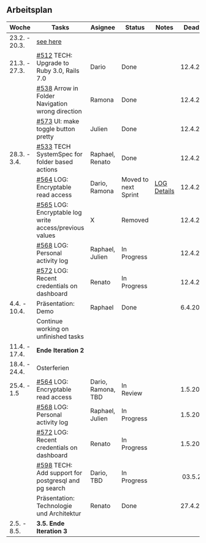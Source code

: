 ## Arbeitsplan

| Woche        | Tasks       | Asignee   | Status | Notes | Deadline
| ------------ | ----------- | -------   | -------| ------| ---------|
| 23.2. - 20.3.| [see here](ArbeitsplanPSECryptopus.pdf)
| 21.3. - 27.3.| [#512](https://github.com/puzzle/cryptopus/issues/512) TECH: Upgrade to Ruby 3.0, Rails 7.0 | Dario | Done | | 12.4.2022 |      
|              | [#538](https://github.com/puzzle/cryptopus/issues/538) Arrow in Folder Navigation wrong direction | Ramona  | Done | | 12.4.2022 |
|              | [#573](https://github.com/puzzle/cryptopus/issues/573)  UI: make toggle button pretty | Julien | Done |  | 12.4.2022 |
| 28.3. - 3.4. | [#533](https://github.com/puzzle/cryptopus/issues/533) TECH SystemSpec for folder based actions | Raphael, Renato |Done||12.4.2022|
|              | [#564](https://github.com/puzzle/cryptopus/issues/564) LOG: Encryptable read access | Dario, Ramona | Moved to next Sprint | [LOG Details](https://github.com/puzzle-bbt/kon-cryptopus-access-log-history/blob/main/README.md#log-page-minimal-example) | 12.4.2022|
|              | [#565](https://github.com/puzzle/cryptopus/issues/565) LOG: Encryptable log write access/previous values | X | Removed || 12.4.2022| 
|              | [#568](https://github.com/puzzle/cryptopus/issues/568) LOG: Personal activity log | Raphael, Julien   | In Progress | | 12.4.2022|
|              | [#572](https://github.com/puzzle/cryptopus/issues/572) LOG: Recent credentials on dashboard | Renato | In Progress | | 12.4.2022|
| 4.4. - 10.4. |Präsentation: Demo | Raphael | Done | | 6.4.2022|
|              | Continue working on unfinished tasks 
| 11.4. - 17.4.|  <b>Ende Iteration 2 </b>           |           |
| 18.4. - 24.4.|  Osterferien                        |           |
| 25.4. - 1.5  | [#564](https://github.com/puzzle/cryptopus/issues/564) LOG: Encryptable read access | Dario, Ramona, TBD | In Review | |1.5.2022|
|              | [#568](https://github.com/puzzle/cryptopus/issues/568) LOG: Personal activity log | Raphael, Julien   | In Progress | | 1.5.2022|
|              | [#572](https://github.com/puzzle/cryptopus/issues/572) LOG: Recent credentials on dashboard | Renato | In Progress | | 1.5.2022|
|               | [#598](https://github.com/puzzle/cryptopus/issues/598) TECH: Add support for postgresql and pg search | Dario, TBD  | In Progress | | 03.5.2022|
|| Präsentation: Technologie und Architektur | Renato | Done | | 27.4.2022
|2.5. - 8.5.| <b>3.5. Ende Iteration 3<b>| | | | |
